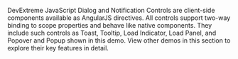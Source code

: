 DevExtreme JavaScript Dialog and Notification Controls are client-side components available as AngularJS directives. All controls support two-way binding to scope properties and behave like native components. They include such controls as Toast, Tooltip, Load Indicator, Load Panel, and Popover and Popup shown in this demo. View other demos in this section to explore their key features in detail.